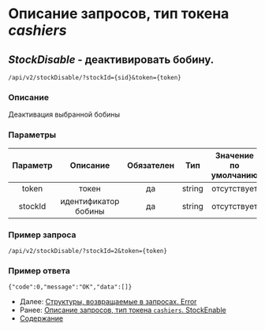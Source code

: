 Описание запросов, тип токена _cashiers_
================================

_StockDisable_ - деактивировать бобину.
---------------------------------------
`/api/v2/stockDisable/?stockId={sid}&token={token}`

### Описание
Деактивация выбранной бобины

### Параметры
| Параметр 	|        Описание       	| Обязателен 	|   Тип  	| Значение по умолчанию 	|
|:--------:	|:---------------------:	|:----------:	|:------:	|:---------------------:	|
|   token  	|         токен         	|     да     	| string 	|      отсутствует      	|
|  stockId 	| идентификатор бобины |     да     	|   string  	|      отсутствует      	|

### Пример запроса
`/api/v2/stockDisable/?stockId=2&token={token}`

### Пример ответа
```
{"code":0,"message":"OK","data":[]}
```

* Далее: [Структуры, возвращаемые в запросах. Error](../replies/error)
* Ранее: [Описание запросов, тип токена `cashiers`. StockEnable](stockEnable)
* [Содержание](../index)